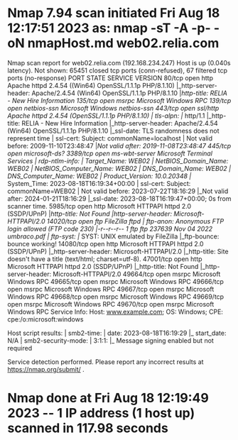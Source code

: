 # Nmap 7.94 scan initiated Fri Aug 18 12:17:51 2023 as: nmap -sT -A -p- -oN nmapHost.md web02.relia.com
Nmap scan report for web02.relia.com (192.168.234.247)
Host is up (0.040s latency).
Not shown: 65451 closed tcp ports (conn-refused), 67 filtered tcp ports (no-response)
PORT      STATE SERVICE       VERSION
80/tcp    open  http          Apache httpd 2.4.54 ((Win64) OpenSSL/1.1.1p PHP/8.1.10)
|_http-server-header: Apache/2.4.54 (Win64) OpenSSL/1.1.1p PHP/8.1.10
|_http-title: RELIA - New Hire Information
135/tcp   open  msrpc         Microsoft Windows RPC
139/tcp   open  netbios-ssn   Microsoft Windows netbios-ssn
443/tcp   open  ssl/http      Apache httpd 2.4.54 (OpenSSL/1.1.1p PHP/8.1.10)
| tls-alpn: 
|_  http/1.1
|_http-title: RELIA - New Hire Information
|_http-server-header: Apache/2.4.54 (Win64) OpenSSL/1.1.1p PHP/8.1.10
|_ssl-date: TLS randomness does not represent time
| ssl-cert: Subject: commonName=localhost
| Not valid before: 2009-11-10T23:48:47
|_Not valid after:  2019-11-08T23:48:47
445/tcp   open  microsoft-ds?
3389/tcp  open  ms-wbt-server Microsoft Terminal Services
| rdp-ntlm-info: 
|   Target_Name: WEB02
|   NetBIOS_Domain_Name: WEB02
|   NetBIOS_Computer_Name: WEB02
|   DNS_Domain_Name: WEB02
|   DNS_Computer_Name: WEB02
|   Product_Version: 10.0.20348
|_  System_Time: 2023-08-18T16:19:34+00:00
| ssl-cert: Subject: commonName=WEB02
| Not valid before: 2023-07-22T18:16:29
|_Not valid after:  2024-01-21T18:16:29
|_ssl-date: 2023-08-18T16:19:47+00:00; 0s from scanner time.
5985/tcp  open  http          Microsoft HTTPAPI httpd 2.0 (SSDP/UPnP)
|_http-title: Not Found
|_http-server-header: Microsoft-HTTPAPI/2.0
14020/tcp open  ftp           FileZilla ftpd
| ftp-anon: Anonymous FTP login allowed (FTP code 230)
|_-r--r--r-- 1 ftp ftp         237639 Nov 04  2022 umbraco.pdf
| ftp-syst: 
|_  SYST: UNIX emulated by FileZilla
|_ftp-bounce: bounce working!
14080/tcp open  http          Microsoft HTTPAPI httpd 2.0 (SSDP/UPnP)
|_http-server-header: Microsoft-HTTPAPI/2.0
|_http-title: Site doesn't have a title (text/html; charset=utf-8).
47001/tcp open  http          Microsoft HTTPAPI httpd 2.0 (SSDP/UPnP)
|_http-title: Not Found
|_http-server-header: Microsoft-HTTPAPI/2.0
49664/tcp open  msrpc         Microsoft Windows RPC
49665/tcp open  msrpc         Microsoft Windows RPC
49666/tcp open  msrpc         Microsoft Windows RPC
49667/tcp open  msrpc         Microsoft Windows RPC
49668/tcp open  msrpc         Microsoft Windows RPC
49669/tcp open  msrpc         Microsoft Windows RPC
49670/tcp open  msrpc         Microsoft Windows RPC
Service Info: Host: www.example.com; OS: Windows; CPE: cpe:/o:microsoft:windows

Host script results:
| smb2-time: 
|   date: 2023-08-18T16:19:29
|_  start_date: N/A
| smb2-security-mode: 
|   3:1:1: 
|_    Message signing enabled but not required

Service detection performed. Please report any incorrect results at https://nmap.org/submit/ .
# Nmap done at Fri Aug 18 12:19:49 2023 -- 1 IP address (1 host up) scanned in 117.98 seconds
